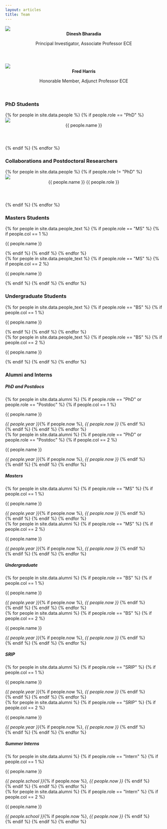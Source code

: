 ```yaml
---
layout: articles
title: Team
---
```

<div class="article-list grid grid--p-3">
  <div class="cell cell--12 cell--md-6 cell--lg-4">
    <div class="card card--flat">
      <div class="card__image"><img src="/assets/images/teampic/dinesh.jpg" /></div>
      <div class="card__content">
        <header>
          <b> Dinesh Bharadia </b>
          <p> Principal Investigator, Associate Professor ECE </p>
        </header>
      </div>
    </div>
  </div>
  <div class="cell cell--12 cell--md-6 cell--lg-4">
    <div class="card card--flat">
      <div class="card__image"><img src="/assets/images/teampic/fred.jpg" /></div>
      <div class="card__content">
        <header>
          <b>Fred Harris </b>
          <p> Honorable Member, Adjunct Professor ECE </p>
        </header>
      </div>
    </div>
  </div>
</div>

<h3>PhD Students</h3>
<div class="article-list grid grid--sm grid--p-3">
{% for people in site.data.people %}
  {% if people.role == "PhD" %}
   <div class="cell cell--12 cell--md-4 cell--lg-3">
      <div class="card card--flat">
        <div class="card__image">
          <img class="image" src="{{ people.picture }}" />
            <div class="overlay overlay--bottom">
              <header>
                {{ people.name }}
              </header>
            </div>
        </div>
      </div>
    </div>
  {% endif %}
{% endfor %}
</div>

<h3>Collaborations and Postdoctoral Researchers</h3>
<div class="article-list grid grid--sm grid--p-3">
{% for people in site.data.people %}
  {% if people.role != "PhD" %}
   <div class="cell cell--12 cell--md-4 cell--lg-3">
      <div class="card card--flat">
        <div class="card__image">
          <img class="image" src="{{ people.picture }}" />
            <div class="overlay overlay--bottom">
              <header>
                {{ people.name }}
                {{ people.role }}
              </header>
            </div>
        </div>
      </div>
    </div>
  {% endif %}
{% endfor %}
</div>
<div>
  <h3>Masters Students</h3>
  <div class="row">
    <div class="column">
      {% for people in site.data.people_text %}
        {% if people.role == "MS" %}
          {% if people.col == 1 %}
            <p>{{ people.name }}</p>
          {% endif %}
        {% endif %}
      {% endfor %}
    </div>
    <div class="column">
      {% for people in site.data.people_text %}
        {% if people.role == "MS" %}
          {% if people.col == 2 %}
            <p>{{ people.name }}</p>
          {% endif %}
        {% endif %}
      {% endfor %}
    </div>
  </div>
  <h3>Undergraduate Students</h3>
  <div class="row">
    <div class="column">
      {% for people in site.data.people_text %}
        {% if people.role == "BS" %}
          {% if people.col == 1 %}
            <p>{{ people.name }}</p>
          {% endif %}
        {% endif %}
      {% endfor %}
    </div>
    <div class="column">
      {% for people in site.data.people_text %}
        {% if people.role == "BS" %}
          {% if people.col == 2 %}
            <p>{{ people.name }}</p>
          {% endif %}
        {% endif %}
      {% endfor %}
    </div>
  </div>
  <h3>Alumni and Interns</h3>
  <div class="row">
    <h5>PhD and Postdocs</h5>
    <div class="column">
      {% for people in site.data.alumni %}
        {% if people.role == "PhD" or people.role == "Postdoc" %}
          {% if people.col == 1 %}
            <div class="row">
              <p>{{ people.name }}</p> <i>{{ people.year }}</i>{% if people.now %}<i>, {{ people.now }}</i> {% endif %}
            </div>
          {% endif %}
        {% endif %}
      {% endfor %}
    </div>
    <div class="column">
      {% for people in site.data.alumni %}
        {% if people.role == "PhD" or people.role == "Postdoc" %}
          {% if people.col == 2 %}
            <div class="row">
              <p>{{ people.name }}</p> <i>{{ people.year }}</i>{% if people.now %}, <i> {{ people.now }}</i> {% endif %}
            </div>
          {% endif %}
        {% endif %}
      {% endfor %}
    </div>
  </div>

  <div class="row">
    <h5>Masters</h5>
    <div class="column">
      {% for people in site.data.alumni %}
        {% if people.role == "MS" %}
          {% if people.col == 1 %}
            <div class="row">
              <p>{{ people.name }}</p> <i>{{ people.year }}</i>{% if people.now %}<i>, {{ people.now }}</i> {% endif %}
            </div>
          {% endif %}
        {% endif %}
      {% endfor %}
    </div>
    <div class="column">
      {% for people in site.data.alumni %}
        {% if people.role == "MS" %}
          {% if people.col == 2 %}
            <div class="row">
              <p>{{ people.name }}</p> <i>{{ people.year }}</i>{% if people.now %}, <i> {{ people.now }}</i> {% endif %}
            </div>
          {% endif %}
        {% endif %}
      {% endfor %}
    </div>
  </div>

  <div class="row">
    <h5>Undergraduate</h5>
    <div class="column">
      {% for people in site.data.alumni %}
        {% if people.role == "BS" %}
          {% if people.col == 1 %}
            <div class="row">
              <p>{{ people.name }}</p> <i>{{ people.year }}</i>{% if people.now %}<i>, {{ people.now }}</i> {% endif %}
            </div>
          {% endif %}
        {% endif %}
      {% endfor %}
    </div>
    <div class="column">
      {% for people in site.data.alumni %}
        {% if people.role == "BS" %}
          {% if people.col == 2 %}
            <div class="row">
              <p>{{ people.name }}</p> <i>{{ people.year }}</i>{% if people.now %}, <i> {{ people.now }}</i> {% endif %}
            </div>
          {% endif %}
        {% endif %}
      {% endfor %}
    </div>
  </div>

  <div class="row">
    <h5>SRIP</h5>
    <div class="column">
      {% for people in site.data.alumni %}
        {% if people.role == "SRIP" %}
          {% if people.col == 1 %}
            <div class="row">
              <p>{{ people.name }}</p> <i>{{ people.year }}</i>{% if people.now %}<i>, {{ people.now }}</i> {% endif %}
            </div>
          {% endif %}
        {% endif %}
      {% endfor %}
    </div>
    <div class="column">
      {% for people in site.data.alumni %}
        {% if people.role == "SRIP" %}
          {% if people.col == 2 %}
            <div class="row">
              <p>{{ people.name }}</p> <i>{{ people.year }}</i>{% if people.now %}, <i> {{ people.now }}</i> {% endif %}
            </div>
          {% endif %}
        {% endif %}
      {% endfor %}
    </div>
  </div>

  <div class="row">
    <h5>Summer Interns</h5>
    <div class="column">
      {% for people in site.data.alumni %}
        {% if people.role == "Intern" %}
          {% if people.col == 1 %}
            <div class="row">
              <p>{{ people.name }}</p> <i>{{ people.school }}</i>{% if people.now %}<i>, {{ people.now }}</i> {% endif %}
            </div>
          {% endif %}
        {% endif %}
      {% endfor %}
    </div>
    <div class="column">
      {% for people in site.data.alumni %}
        {% if people.role == "Intern" %}
          {% if people.col == 2 %}
            <div class="row">
              <p>{{ people.name }}</p> <i>{{ people.school }}</i>{% if people.now %}, <i> {{ people.now }}</i> {% endif %}
            </div>
          {% endif %}
        {% endif %}
      {% endfor %}
    </div>
  </div>
</div>